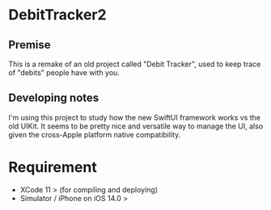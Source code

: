 # DebitTracker2

## Premise

This is a remake of an old project called "Debit Tracker", used to keep trace of "debits" people have with you.

## Developing notes

I'm using this project to study how the new SwiftUI framework works vs the old UIKit.
It seems to be pretty nice and versatile way to manage the UI, also given the cross-Apple platform native compatibility.

# Requirement

- XCode 11 > (for compiling and deploying)
- Simulator / iPhone on iOS 14.0 >
